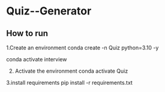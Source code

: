 # Quiz--Generator


## How to run 

1.Create an environment
conda create -n Quiz python=3.10 -y

conda activate interview

2. Activate the environment
conda activate Quiz

3.install requirements
pip install -r requirements.txt



